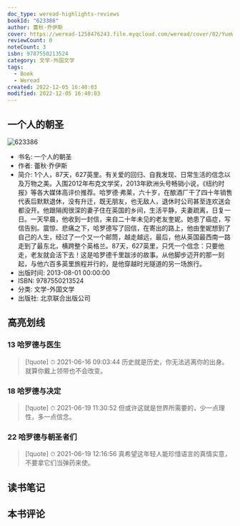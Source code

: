 ```yaml
---
doc_type: weread-highlights-reviews
bookId: "623386"
author: 蕾秋·乔伊斯
cover: https://weread-1258476243.file.myqcloud.com/weread/cover/82/YueWen_623386/t7_YueWen_623386.jpg
reviewCount: 0
noteCount: 3
isbn: 9787550213524
category: 文学-外国文学
tags:
  - Book
  - Weread
created: 2022-12-05 16:40:03
modified: 2022-12-05 16:40:03
---
```


## 一个人的朝圣

![623386](https://weread-1258476243.file.myqcloud.com/weread/cover/82/YueWen_623386/t7_YueWen_623386.jpg)
- 书名: 一个人的朝圣
- 作者: 蕾秋·乔伊斯
- 简介: 1个人，87天，627英里。有关爱的回归、自我发现、日常生活的信念以及万物之美。入围2012年布克文学奖，2013年欧洲头号畅销小说，《纽约时报》等各大媒体高评价推荐。哈罗德·弗莱，六十岁，在酿酒厂干了四十年销售代表后默默退休，没有升迁，既无朋友，也无敌人，退休时公司甚至连欢送会都没开。他跟隔阂很深的妻子住在英国的乡间，生活平静，夫妻疏离，日复一日。一天早晨，他收到一封信，来自二十年未见的老友奎妮。她患了癌症，写信告别。震惊、悲痛之下，哈罗德写了回信，在寄出的路上，他由奎妮想到了自己的人生，经过了一个又一个邮筒，越走越远，最后，他从英国最西南一路走到了最东北，横跨整个英格兰。87天，627英里，只凭一个信念：只要他走，老友就会活下去！这是哈罗德千里跋涉的故事。从他脚步迈开的那一刻起，与他六百多英里旅程并行的，是他穿越时光隧道的另一场旅行。
- 出版时间: 2013-08-01 00:00:00
- ISBN: 9787550213524
- 分类: 文学-外国文学
- 出版社: 北京联合出版公司

## 高亮划线

### 13 哈罗德与医生


> [!quote] ⏱ 2021-06-16 09:03:44
> 历史就是历史，你无法逃离你的出身。就算你戴上领带也不会改变。
 


### 18 哈罗德与决定


> [!quote] ⏱ 2021-06-19 11:30:52
> 但或许这就是世界所需要的，少一点理性，多一点信念。
 


### 22 哈罗德与朝圣者们


> [!quote] ⏱ 2021-06-19 12:16:56
> 真希望这年轻人能珍惜语言的真情实意，不要拿它们当弹药来使。
 



## 读书笔记


## 本书评论

